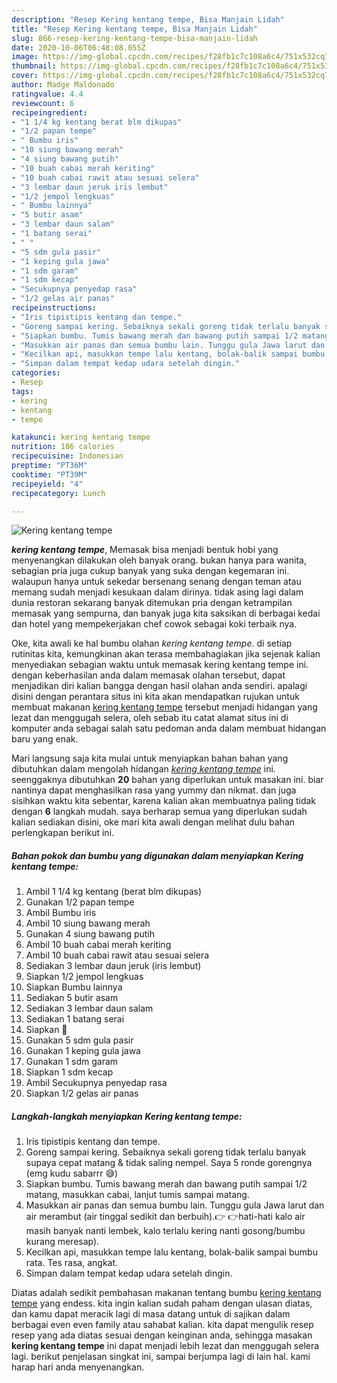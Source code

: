 ```yaml
---
description: "Resep Kering kentang tempe, Bisa Manjain Lidah"
title: "Resep Kering kentang tempe, Bisa Manjain Lidah"
slug: 866-resep-kering-kentang-tempe-bisa-manjain-lidah
date: 2020-10-06T06:48:08.055Z
image: https://img-global.cpcdn.com/recipes/f28fb1c7c108a6c4/751x532cq70/kering-kentang-tempe-foto-resep-utama.jpg
thumbnail: https://img-global.cpcdn.com/recipes/f28fb1c7c108a6c4/751x532cq70/kering-kentang-tempe-foto-resep-utama.jpg
cover: https://img-global.cpcdn.com/recipes/f28fb1c7c108a6c4/751x532cq70/kering-kentang-tempe-foto-resep-utama.jpg
author: Madge Maldonado
ratingvalue: 4.4
reviewcount: 6
recipeingredient:
- "1 1/4 kg kentang berat blm dikupas"
- "1/2 papan tempe"
- " Bumbu iris"
- "10 siung bawang merah"
- "4 siung bawang putih"
- "10 buah cabai merah keriting"
- "10 buah cabai rawit atau sesuai selera"
- "3 lembar daun jeruk iris lembut"
- "1/2 jempol lengkuas"
- " Bumbu lainnya"
- "5 butir asam"
- "3 lembar daun salam"
- "1 batang serai"
- " "
- "5 sdm gula pasir"
- "1 keping gula jawa"
- "1 sdm garam"
- "1 sdm kecap"
- "Secukupnya penyedap rasa"
- "1/2 gelas air panas"
recipeinstructions:
- "Iris tipistipis kentang dan tempe."
- "Goreng sampai kering. Sebaiknya sekali goreng tidak terlalu banyak supaya cepat matang &amp; tidak saling nempel. Saya 5 ronde gorengnya (emg kudu sabarrr 😅)"
- "Siapkan bumbu. Tumis bawang merah dan bawang putih sampai 1/2 matang, masukkan cabai, lanjut tumis sampai matang."
- "Masukkan air panas dan semua bumbu lain. Tunggu gula Jawa larut dan air merambut (air tinggal sedikit dan berbuih).👉 👉hati-hati kalo air masih banyak nanti lembek, kalo terlalu kering nanti gosong/bumbu kurang meresap)."
- "Kecilkan api, masukkan tempe lalu kentang, bolak-balik sampai bumbu rata. Tes rasa, angkat."
- "Simpan dalam tempat kedap udara setelah dingin."
categories:
- Resep
tags:
- kering
- kentang
- tempe

katakunci: kering kentang tempe 
nutrition: 186 calories
recipecuisine: Indonesian
preptime: "PT36M"
cooktime: "PT39M"
recipeyield: "4"
recipecategory: Lunch

---
```



![Kering kentang tempe](https://img-global.cpcdn.com/recipes/f28fb1c7c108a6c4/751x532cq70/kering-kentang-tempe-foto-resep-utama.jpg)

<b><i>kering kentang tempe</i></b>, Memasak bisa menjadi bentuk hobi yang menyenangkan dilakukan oleh banyak orang. bukan hanya para wanita, sebagian pria juga cukup banyak yang suka dengan kegemaran ini. walaupun hanya untuk sekedar bersenang senang dengan teman atau memang sudah menjadi kesukaan dalam dirinya. tidak asing lagi dalam dunia restoran sekarang banyak ditemukan pria dengan ketrampilan memasak yang sempurna, dan banyak juga kita saksikan di berbagai kedai dan hotel yang mempekerjakan chef cowok sebagai koki terbaik nya.



Oke, kita awali ke hal bumbu olahan <i>kering kentang tempe</i>. di setiap rutinitas kita, kemungkinan akan terasa membahagiakan jika sejenak kalian menyediakan sebagian waktu untuk memasak kering kentang tempe ini. dengan keberhasilan anda dalam memasak olahan tersebut, dapat menjadikan diri kalian bangga dengan hasil olahan anda sendiri. apalagi disini dengan perantara situs ini kita akan mendapatkan rujukan untuk membuat makanan <u>kering kentang tempe</u> tersebut menjadi hidangan yang lezat dan menggugah selera, oleh sebab itu catat alamat situs ini di komputer anda sebagai salah satu pedoman anda dalam membuat hidangan baru yang enak.


Mari langsung saja kita mulai untuk menyiapkan bahan bahan yang dibutuhkan dalam mengolah hidangan <u><i>kering kentang tempe</i></u> ini. seenggaknya dibutuhkan <b>20</b> bahan yang diperlukan untuk masakan ini. biar nantinya dapat menghasilkan rasa yang yummy dan nikmat. dan juga sisihkan waktu kita sebentar, karena kalian akan membuatnya paling tidak dengan <b>6</b> langkah mudah. saya berharap semua yang diperlukan sudah kalian sediakan disini, oke mari kita awali dengan melihat dulu bahan perlengkapan berikut ini.

<!--inarticleads1-->

##### Bahan pokok dan bumbu yang digunakan dalam menyiapkan Kering kentang tempe:

1. Ambil 1 1/4 kg kentang (berat blm dikupas)
1. Gunakan 1/2 papan tempe
1. Ambil  Bumbu iris
1. Ambil 10 siung bawang merah
1. Gunakan 4 siung bawang putih
1. Ambil 10 buah cabai merah keriting
1. Ambil 10 buah cabai rawit atau sesuai selera
1. Sediakan 3 lembar daun jeruk (iris lembut)
1. Siapkan 1/2 jempol lengkuas
1. Siapkan  Bumbu lainnya
1. Sediakan 5 butir asam
1. Sediakan 3 lembar daun salam
1. Sediakan 1 batang serai
1. Siapkan  🍶
1. Gunakan 5 sdm gula pasir
1. Gunakan 1 keping gula jawa
1. Gunakan 1 sdm garam
1. Siapkan 1 sdm kecap
1. Ambil Secukupnya penyedap rasa
1. Siapkan 1/2 gelas air panas




<!--inarticleads2-->

##### Langkah-langkah menyiapkan Kering kentang tempe:

1. Iris tipistipis kentang dan tempe.
1. Goreng sampai kering. Sebaiknya sekali goreng tidak terlalu banyak supaya cepat matang &amp; tidak saling nempel. Saya 5 ronde gorengnya (emg kudu sabarrr 😅)
1. Siapkan bumbu. Tumis bawang merah dan bawang putih sampai 1/2 matang, masukkan cabai, lanjut tumis sampai matang.
1. Masukkan air panas dan semua bumbu lain. Tunggu gula Jawa larut dan air merambut (air tinggal sedikit dan berbuih).👉 👉hati-hati kalo air masih banyak nanti lembek, kalo terlalu kering nanti gosong/bumbu kurang meresap).
1. Kecilkan api, masukkan tempe lalu kentang, bolak-balik sampai bumbu rata. Tes rasa, angkat.
1. Simpan dalam tempat kedap udara setelah dingin.




Diatas adalah sedikit pembahasan makanan tentang bumbu <u>kering kentang tempe</u> yang endess. kita ingin kalian sudah paham dengan ulasan diatas, dan kamu dapat meracik lagi di masa datang untuk di sajikan dalam berbagai even even family atau sahabat kalian. kita dapat mengulik resep resep yang ada diatas sesuai dengan keinginan anda, sehingga masakan <b>kering kentang tempe</b> ini dapat menjadi lebih lezat dan menggugah selera lagi. berikut penjelasan singkat ini, sampai berjumpa lagi di lain hal. kami harap hari anda menyenangkan.
